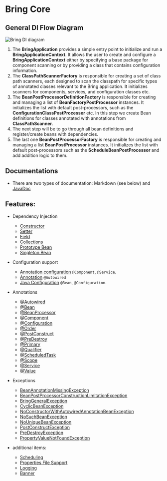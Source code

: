 # Bring Core

## General DI Flow Diagram

![Bring DI diagram](https://github.com/YevgenDemoTestOrganization/bring/assets/73576438/0e8d074a-3d49-4099-bf8e-68b029056cce)

1. The **BringApplication** provides a simple entry point to initialize and run a **BringApplicationContext**.
   It allows the user to create and configure a **BringApplicationContext** either by specifying a base package for component scanning or by providing a class that contains configuration information.
2. The **ClassPathScannerFactory** is responsible for creating a set of class path scanners, each designed to scan the classpath for specific types of annotated classes relevant to the Bring application. It initializes scanners for components, services, and configuration classes etc.
3. The **BeanPostProcessorDefinitionFactory** is responsible for creating and managing a list of **BeanFactoryPostProcessor** instances. It initializes the list with default post-processors, such as the **ConfigurationClassPostProcessor** etc. In this step we create Bean definitions for classes annotated with annotations from **ClassPathScanner**.
4. The next step will be to go through all bean definitions and register/create beans with dependencies.
5. The last one **BeanPostProcessorFactory** is responsible for creating and managing a list **BeanPostProcessor** instances. 
It initializes the list with default post-processors such as the **ScheduleBeanPostProcessor** and add addition logic to them.

## Documentations

- There are two types of documentation: Markdown (see below) and [JavaDoc](https://yevgendemotestorganization.github.io/bring-core-javadoc/)


## Features:

 - Dependency Injection
   - [Constructor](core/Constructor.md)
   - [Setter](core/Setter.md)
   - [Field](core/Field.md)
   - [Collections](core/Collections.md)
   - [Prototype Bean](core/Prototype.md)
   - [Singleton Bean](core/Singleton.md)


 - Configuration support
   - [Annotation configuration](core/annotation/Component.md) `@Component`, `@Service`.
   - [Annotation](core/annotation/Autowired.md) `@Autowired`
   - [Java Configuration](core/annotation/Configuration.md) `@Bean`, `@Configuration`.


 - Annotations
   - [@Autowired](core/annotation/Autowired.md)
   - [@Bean](core/annotation/Bean.md)
   - [@BeanProcessor](core/annotation/BeanProcessor.md)
   - [@Component](core/annotation/Component.md)
   - [@Configuration](core/annotation/Configuration.md)
   - [@Order](core/annotation/Order.md)
   - [@PostConstruct](core/annotation/PostConstruct.md)
   - [@PreDestroy](core/annotation/PreDestroy.md)
   - [@Primary](core/annotation/Primary.md)
   - [@Qualifier](core/annotation/Qualifier.md)
   - [@ScheduledTask](core/annotation/ScheduledTask.md)
   - [@Scope](core/annotation/Scope.md)
   - [@Service](core/annotation/Service.md)
   - [@Value](core/annotation/Value.md)


 - Exceptions
   - [BeanAnnotationMissingException](core/exception/BeanAnnotationMissingException.md)
   - [BeanPostProcessorConstructionLimitationException](core/exception/BringGeneralException.md)
   - [BringGeneralException](core/exception/BringGeneralException.md)
   - [CyclicBeanException](core/exception/CircularDependencies.md)
   - [NoConstructorWithAutowiredAnnotationBeanException](core/exception/NoConstructorWithAutowiredAnnotationBeanException.md)
   - [NoSuchBeanException](core/exception/NoSuchBeanException.md)
   - [NoUniqueBeanException](core/exception/NoUniqueBeanException.md)
   - [PostConstructException](core/exception/PostConstructException.md)
   - [PreDestroyException](core/exception/PreDestroyException.md)
   - [PropertyValueNotFoundException](core/exception/PropertyValueNotFoundException.md)



- additional items:
  - [Scheduling](core/Scheduling.md)
  - [Properties File Support](core/PropertiesFileSupport.md)
  - [Logging](core/Logging.md)
  - [Banner](core/Banner.md)